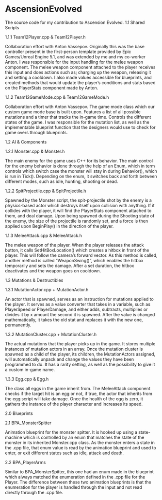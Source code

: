 # AscensionEvolved
The source code for my contribution to Ascension Evolved.
1.1 Shared Scripts

1.1.1 Team12Player.cpp & Team12Player.h

Collaboration effort with Anton Vassepov. Originally this was the base controller present in the first-person template provided by Epic Games/Unreal Engine 5.1, and was extended by me and my co-worker Anton. I was responsible for the input handling for the melee weapon component. The melee weapon component attached to the player receives this input and does actions such as; charging up the weapon, releasing it and setting a cooldown. I also made values accessible for blueprints, and created methods that would update the player’s conditions and stats based on the PlayerStats component made by Anton.

1.1.2 Team12GameMode.cpp & Team12GameMode.h

Collaboration effort with Anton Vassepov. The game mode class which our custom game mode base is built upon. Features a list of all possible mutations and a timer that tracks the in-game time. Controls the different states of the game. I was responsible for the mutation list, as well as the implementable blueprint function that the designers would use to check for game overs through blueprints.

1.2 AI & Components

1.2.1 Monster.cpp & Monster.h

The main enemy for the game uses C++ for its behavior. The main control for the enemy behavior is done through the help of an Enum, which in term controls which switch case the monster will stay in during Behavior(), which is run in Tick(). Depending on the enum, it switches back and forth between different modes, such as idle, hunting, shooting or dead.

1.2.2 SpitProjectile.cpp & SpitProjectile.h

Spawned by the Monster script, the spit-projectile shot by the enemy is a physics-based actor which destroys itself upon collision with anything. If it collides with the player, it will find the PlayerStats component attached to them, and deal damage. Upon being spawned during the Shooting state of the enemy, the size of the projectile is randomly set, and a force is then applied upon BeginPlay() in the direction of the player.


1.1.3 MeleeAttack.cpp & MeleeAttack.h

The melee weapon of the player. When the player releases the attack button, it calls SetHitBoxLocation() which creates a hitbox in front of the player. This will follow the camera’s forward vector. As this method is called, another method is called “WeaponSwing()”, which enables the hitbox temporarily and sets the damage. After a set duration, the hitbox deactivates and the weapon goes on cooldown.

1.3 Mutations & Destructibles

1.3.1 MutationActor.cpp + MutationActor.h

An actor that is spawned, serves as an instruction for mutations applied to the player. It serves as a value converter that takes in a variable, such as PlayerSpeed or PlayerDamage, and either adds, subtracts, multiplies or divides it by x amount the second it is spawned. After the value is changed mathematically, it takes the old stat and replaces it with the new one, permanently.

1.3.2 MutationCluster.cpp + MutationCluster.h

The actual mutations that the player picks up in the game. It stores multiple instances of mutation actors in an array. Once the mutation cluster is spawned as a child of the player, its children, the MutationActors assigned, will automatically unpack and change the values they have been programmed to do. It has a rarity setting, as well as the possibility to give it a custom in-game name.

1.3.3 Egg.cpp & Egg.h

The class all eggs in the game inherit from. The MeleeAttack component checks if the target hit is an egg or not, if true, the actor that inherits from the egg script will take damage. Once the health of the egg is zero, it gathers the instance of the player character and increases its speed.

2.0 Blueprints

2.1 BPA_MonsterSpitter

Animation blueprint for the monster spitter. It is hooked up using a state-machine which is controlled by an enum that matches the state of the monster in its inherited Monster.cpp class. As the monster enters a state in the .cpp file, that enum value is read by the animation blueprint and used to enter, or exit different states such as idle, attack and death.

2.2 BPA_PlayerArms

Similar to BPA_MonsterSpitter, this one had an enum made in the blueprint which always matched the enumeration defined in the .cpp file for the Player. The difference between these two animation blueprints is that the enumeration for the player is handled through the input and not read directly through the .cpp file.
